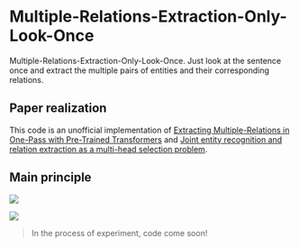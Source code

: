 # Multiple-Relations-Extraction-Only-Look-Once
Multiple-Relations-Extraction-Only-Look-Once. Just look at the sentence once and extract the multiple pairs of entities and their corresponding relations.


## Paper realization
This code is an unofficial implementation of [Extracting Multiple-Relations in One-Pass with Pre-Trained Transformers](https://arxiv.org/abs/1902.01030) and [Joint entity recognition and relation extraction as a multi-head selection problem](https://arxiv.org/abs/1804.07847).

## Main principle

![](https://yuanxiaosc.github.io/2019/05/02/%E4%BF%A1%E6%81%AF%E6%8A%BD%E5%8F%96%E4%BB%BB%E5%8A%A1%E7%9B%B8%E5%85%B3%E8%AE%BA%E6%96%87%E5%8F%91%E5%B1%95%E8%84%89%E7%BB%9C/model-2018Verga.png)

![](https://yuanxiaosc.github.io/2019/05/02/%E4%BF%A1%E6%81%AF%E6%8A%BD%E5%8F%96%E4%BB%BB%E5%8A%A1%E7%9B%B8%E5%85%B3%E8%AE%BA%E6%96%87%E5%8F%91%E5%B1%95%E8%84%89%E7%BB%9C/illustration-2019Wang.png)


> In the process of experiment, code come soon!
